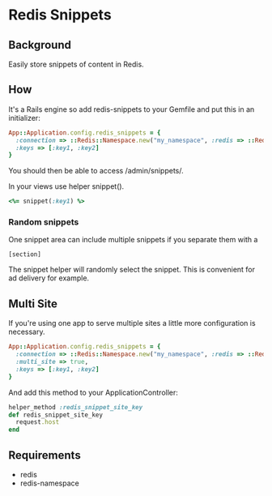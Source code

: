 # Redis Snippets

## Background

Easily store snippets of content in Redis.

## How

It's a Rails engine so add redis-snippets to your Gemfile and put this in an initializer:

``` ruby
App::Application.config.redis_snippets = {
  :connection => ::Redis::Namespace.new("my_namespace", :redis => ::Redis.new),
  :keys => [:key1, :key2]
}
```

You should then be able to access /admin/snippets/.

In your views use helper snippet().

``` ruby
<%= snippet(:key1) %>
```

### Random snippets

One snippet area can include multiple snippets if you separate them with a

```
[section]
```

The snippet helper will randomly select the snippet. This is convenient for ad delivery for example.

## Multi Site

If you're using one app to serve multiple sites a little more configuration is necessary.

``` ruby
App::Application.config.redis_snippets = {
  :connection => ::Redis::Namespace.new("my_namespace", :redis => ::Redis.new),
  :multi_site => true,
  :keys => [:key1, :key2]
}
```

And add this method to your ApplicationController:

``` ruby
helper_method :redis_snippet_site_key
def redis_snippet_site_key
  request.host
end
```

## Requirements

* redis
* redis-namespace
